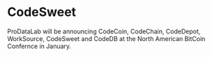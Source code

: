CodeSweet
=========

ProDataLab will be announcing CodeCoin, CodeChain, CodeDepot, WorkSource, CodeSweet and CodeDB at the North American BitCoin Confernce in January.
